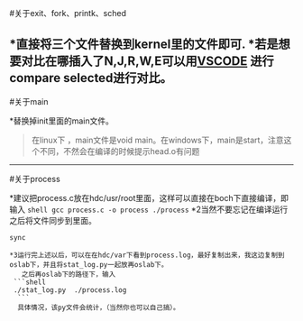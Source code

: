 #关于exit、fork、printk、sched
 
 *直接将三个文件替换到kernel里的文件即可.
  *若是想要对比在哪插入了N,J,R,W,E可以用[VSCODE](https://code.visualstudio.com) 进行compare selected进行对比。
------

#关于main
  
  *替换掉init里面的main文件。
>  在linux下 ，main文件是void main。在windows下，main是start，注意这个不同，不然会在编译的时候提示head.o有问题

-------
#关于process
  
  *建议把process.c放在hdc/usr/root里面，这样可以直接在boch下直接编译，即输入
    ``` shell
    gcc process.c -o process
    ./process
    ```
    *2当然不要忘记在编译运行之后将文件同步到里面。
   ```shell
   sync
   ```
    *3运行完上述以后，可以在在hdc/var下看到process.log，最好复制出来，我这边复制到oslab下，并且将stat_log.py一起放再oslab下。
       之后再oslab下的路径下，输入
     ```shell
     ./stat_log.py  ./process.log
      ```
      具体情况，该py文件会统计，（当然你也可以自己搞）。
    

    
